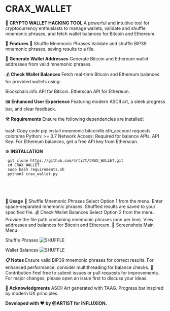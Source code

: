 # CRAX_WALLET

🚀 **CRYPTO WALLET HACKING TOOL**
A powerful and intuitive tool for cryptocurrency enthusiasts to manage wallets, validate and shuffle mnemonic phrases, and fetch wallet balances for Bitcoin and Ethereum.

🌟 **Features**
🎲 Shuffle Mnemonic Phrases
Validate and shuffle BIP39 mnemonic phrases, saving results to a file.

🔐 **Generate Wallet Addresses**
Generate Bitcoin and Ethereum wallet addresses from valid mnemonic phrases.

💰 **Check Wallet Balances**
Fetch real-time Bitcoin and Ethereum balances for provided wallets using:

Blockchain.info API for Bitcoin.
Etherscan API for Ethereum.

🖼️ **Enhanced User Experience**
Featuring modern ASCII art, a sleek progress bar, and clear feedback.

🛠️ **Requirements**
Ensure the following dependencies are installed:

bash
Copy code
pip install mnemonic bitcoinlib eth_account requests colorama
Python: >= 3.7
Network Access: Required for balance APIs.
API Key: For Ethereum balances, get a free API key from Etherscan.

⚙️ **INSTALLATION**

```
 git clone https://github.com/4rti7t/CRAX_WALLET.git
 cd CRAX_WALLET
 sudo bash requirements.sh
 python3 crax_wallet.py
```

</br>

<h1 align="center"></h1>

**📖 Usage**
🎲 Shuffle Mnemonic Phrases
Select Option 1 from the menu.
Enter space-separated mnemonic phrases.
Shuffled results are saved to your specified file.
💰 Check Wallet Balances
Select Option 2 from the menu.
Provide the file path containing mnemonic phrases (one per line).
View addresses and balances for Bitcoin and Ethereum.
📸 Screenshots
Main Menu

Shuffle Phrases
![SHUFFLE](https://github.com/user-attachments/assets/b8d4778b-6fc1-486e-aacb-68faae4627d7)


Wallet Balances
![SHUFFLE](https://github.com/user-attachments/assets/0c04a497-799f-44f6-a8be-598c15aa12ea)


**📋 Notes**
Ensure valid BIP39 mnemonic phrases for correct results.
For enhanced performance, consider multithreading for balance checks.
🤝 Contribution
Feel free to submit issues or pull requests for improvements. For major changes, please open an issue first to discuss your ideas.


**🙌 Acknowledgments**
ASCII Art generated with TAAG.
Progress bar inspired by modern UX principles.

**Developed with ❤️ by @ARTIST for INFLUXION.**
